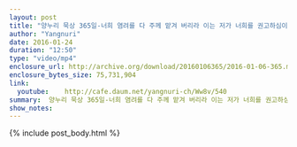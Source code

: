 ```yaml
---
layout: post
title: "양누리 묵상 365일-너희 염려를 다 주께 맡겨 버리라 이는 저가 너희를 권고하심이니라(돌보심이라) [베드로전서 5;7]"
author: "Yangnuri"
date: 2016-01-24
duration: "12:50"
type: "video/mp4"
enclosure_url: http://archive.org/download/20160106365/2016-01-06-365.mp4
enclosure_bytes_size: 75,731,904       
link:
  youtube:    http://cafe.daum.net/yangnuri-ch/Ww8v/540
summary:  양누리 묵상 365일-너희 염려를 다 주께 맡겨 버리라 이는 저가 너희를 권고하심이니라(돌보심이라) [베드로전서 5;7]
show_notes:
---
```

{% include post_body.html %}
